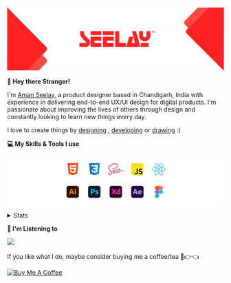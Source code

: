 [![banner](./images/seelay.svg)](https://www.seelay.in)

**👋 Hey there Stranger!**

I'm [Aman Seelay](https://www.seelay.in), a product designer based in Chandigarh, India with experience in delivering end-to-end UX/UI design for digital products. I'm passionate about improving the lives of others through design and constantly looking to learn new things every day.

I love to create things by [designing](https://www.seelay.in/#work) , [developing](https://www.seelay.in/#projects) or [drawing](https://art.seelay.in) :)

**💻 My Skills & Tools I use**

[![banner](./images/skills&tools.svg)](https://www.seelay.in/about)

<details>
  <summary>Stats</summary>

---

<!--START_SECTION:waka-->
![Profile Views](http://img.shields.io/badge/Profile%20Views-12-blue)

**🐱 My GitHub Data** 

> 📦 699.5 kB Used in GitHub's Storage 
 > 
> 🏆 116 Contributions in the Year 2023
 > 
> 💼 Opted to Hire
 > 
> 📜 1 Public Repository 
 > 
> 🔑 45 Private Repository 
 > 
**I'm a Night 🦉** 

```text
🌞 Morning                210 commits         █████░░░░░░░░░░░░░░░░░░░░   18.65 % 
🌆 Daytime                171 commits         ████░░░░░░░░░░░░░░░░░░░░░   15.19 % 
🌃 Evening                288 commits         ██████░░░░░░░░░░░░░░░░░░░   25.58 % 
🌙 Night                  457 commits         ██████████░░░░░░░░░░░░░░░   40.59 % 
```
📅 **I'm Most Productive on Sunday** 

```text
Monday                   172 commits         ████░░░░░░░░░░░░░░░░░░░░░   15.28 % 
Tuesday                  186 commits         ████░░░░░░░░░░░░░░░░░░░░░   16.52 % 
Wednesday                108 commits         ██░░░░░░░░░░░░░░░░░░░░░░░   09.59 % 
Thursday                 180 commits         ████░░░░░░░░░░░░░░░░░░░░░   15.99 % 
Friday                   103 commits         ██░░░░░░░░░░░░░░░░░░░░░░░   09.15 % 
Saturday                 145 commits         ███░░░░░░░░░░░░░░░░░░░░░░   12.88 % 
Sunday                   232 commits         █████░░░░░░░░░░░░░░░░░░░░   20.60 % 
```


📊 **This Week I Spent My Time On** 

```text
🕑︎ Time Zone: Asia/Kolkata

💬 Programming Languages: 
JavaScript               27 mins             ███████████░░░░░░░░░░░░░░   42.52 % 
JSON                     25 mins             ██████████░░░░░░░░░░░░░░░   39.13 % 
Text                     11 mins             ████░░░░░░░░░░░░░░░░░░░░░   17.99 % 
HTML                     0 secs              ░░░░░░░░░░░░░░░░░░░░░░░░░   00.36 % 

🔥 Editors: 
VS Code                  1 hr 5 mins         █████████████████████████   100.00 % 

💻 Operating System: 
Windows                  1 hr 5 mins         █████████████████████████   100.00 % 
```

**I Mostly Code in JavaScript** 

```text
JavaScript               30 repos            ████████████████░░░░░░░░░   63.83 % 
TypeScript               14 repos            ███████░░░░░░░░░░░░░░░░░░   29.79 % 
Java                     3 repos             ██░░░░░░░░░░░░░░░░░░░░░░░   06.38 % 
```




 Last Updated on 25/02/2023 06:40:45 UTC
<!--END_SECTION:waka-->

---

 </details>

**🎵 I'm Listening to**

<object data="https://now-play.vercel.app/api/generate?uid=7a17a86e-d6b7-43b5-8d9c-1d6dae42a779" >

  <img src="https://now-play.vercel.app/api/generate?uid=7a17a86e-d6b7-43b5-8d9c-1d6dae42a779" />

</object>

If you like what I do, maybe consider buying me a coffee/tea 🥺👉👈

<a href="https://www.buymeacoffee.com/seelay" target="_blank"><img src="https://cdn.buymeacoffee.com/buttons/v2/default-red.png" alt="Buy Me A Coffee" width="150" ></a>
